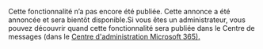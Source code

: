 Cette fonctionnalité n’a pas encore été publiée. Cette annonce a été annoncée et sera bientôt disponible.Si vous êtes un administrateur, vous pouvez découvrir quand cette fonctionnalité sera publiée dans le Centre de messages (dans le [Centre d'administration Microsoft 365).](https://portal.office.com/adminportal/home)
